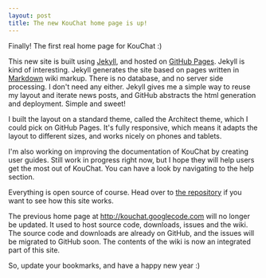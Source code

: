 ```yaml
---
layout: post
title: The new KouChat home page is up!
---
```


Finally! The first real home page for KouChat :)

This new site is built using [Jekyll](http://jekyllrb.com/), and hosted on [GitHub Pages](https://pages.github.com). Jekyll is kind of interesting. Jekyll generates the site based on pages written in [Markdown](https://help.github.com/articles/markdown-basics/) wiki markup. There is no database, and no server side processing. I don't need any either. Jekyll gives me a simple way to reuse my layout and iterate news posts, and GitHub abstracts the html generation and deployment. Simple and sweet!

I built the layout on a standard theme, called the Architect theme, which I could pick on GitHub Pages. It's fully responsive, which means it adapts the layout to different sizes, and works nicely on phones and tablets.

I'm also working on improving the documentation of KouChat by creating user guides. Still work in progress right now, but I hope they will help users get the most out of KouChat. You can have a look by navigating to the help section.

Everything is open source of course. Head over to [the repository](https://github.com/blurpy/kouchat.net) if you want to see how this site works.

The previous home page at <http://kouchat.googlecode.com> will no longer be updated. It used to host source code, downloads, issues and the wiki. The source code and downloads are already on GitHub, and the issues will be migrated to GitHub soon. The contents of the wiki is now an integrated part of this site.

So, update your bookmarks, and have a happy new year :)
